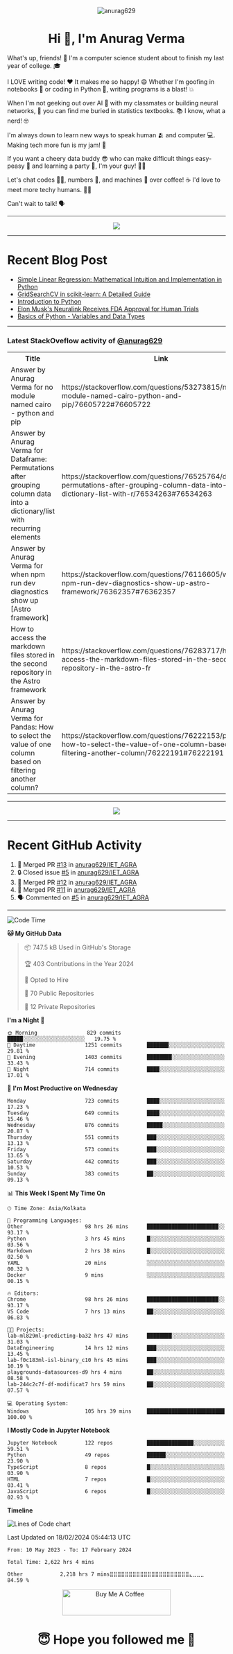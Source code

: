 

<p align="center"> <img src="https://komarev.com/ghpvc/?username=anurag629&label=Profile%20views&color=0e75b6&style=flat" alt="anurag629" /> </p>

<h1 align="center">Hi 👋, I'm Anurag Verma</h1>

What's up, friends! 👋 I'm a computer science student about to finish my last year of college. 🎓

I LOVE writing code! ❤️ It makes me so happy! 😄 Whether I'm goofing in notebooks 📓 or coding in Python 🐍, writing programs is a blast! 💥

When I'm not geeking out over AI 🤖 with my classmates or building neural networks, 🧠 you can find me buried in statistics textbooks. 📚 I know, what a nerd! 🤓

I'm always down to learn new ways to speak human 🫂 and computer 💻. Making tech more fun is my jam! 🍇

If you want a cheery data buddy 😎 who can make difficult things easy-peasy 🥝 and learning a party 🎉, I'm your guy! 🙋‍♂️

Let's chat codes 👨‍💻, numbers 🧮, and machines 🤖 over coffee! ☕ I'd love to meet more techy humans. 💁‍♂️

Can't wait to talk! 🗣️

---

<p align="center">
  <img src="https://spotify-github-profile.vercel.app/api/view.svg?uid=mwvywke3fo2gajpenodnmobfh&cover_image=true&theme=default&show_offline=false&background_color=121212&interchange=false&bar_color=53b14f&bar_color_cover=true">
</p>

---

# Recent Blog Post

<!-- BLOG-POST-LIST:START -->
- [Simple Linear Regression: Mathematical Intuition and Implementation in Python](https://codercops.tech/blog/machine-learning-algorithms/simple-linear-regression-mathematical-intuation)
- [GridSearchCV in scikit-learn: A Detailed Guide](https://codercops.tech/blog/gridsearchcv-in-scikit-learn-a-detailed-guide)
- [Introduction to Python](https://codercops.tech/blog/python-tutorial/introduction-to-python)
- [Elon Musk&#39;s Neuralink Receives FDA Approval for Human Trials](https://codercops.tech/blog/elon-musks-neuralink-receives-fda-approval-for-human-trials)
- [Basics of Python - Variables and Data Types](https://codercops.tech/blog/python-basics-of-python-variables-and-data-types)
<!-- BLOG-POST-LIST:END -->

---

### Latest StackOveflow activity of [@anurag629](https://github.com/anurag629)
<table>
  <tr><th>Title</th><th>Link</th></tr>
  <!-- STACKOVERFLOW:START --><tr><td>Answer by Anurag Verma for no module named cairo - python and pip</td><td>https://stackoverflow.com/questions/53273815/no-module-named-cairo-python-and-pip/76605722#76605722</td></tr><tr><td>Answer by Anurag Verma for Dataframe: Permutations after grouping column data into a dictionary/list with recurring elements</td><td>https://stackoverflow.com/questions/76525764/dataframe-permutations-after-grouping-column-data-into-a-dictionary-list-with-r/76534263#76534263</td></tr><tr><td>Answer by Anurag Verma for when npm run dev diagnostics show up [Astro framework]</td><td>https://stackoverflow.com/questions/76116605/when-npm-run-dev-diagnostics-show-up-astro-framework/76362357#76362357</td></tr><tr><td>How to access the markdown files stored in the second repository in the Astro framework</td><td>https://stackoverflow.com/questions/76283717/how-to-access-the-markdown-files-stored-in-the-second-repository-in-the-astro-fr</td></tr><tr><td>Answer by Anurag Verma for Pandas: How to select the value of one column based on filtering another column?</td><td>https://stackoverflow.com/questions/76222153/pandas-how-to-select-the-value-of-one-column-based-on-filtering-another-column/76222191#76222191</td></tr><!-- STACKOVERFLOW:END -->
</table>

---

<p align="center">
  <img alig src="https://github-profile-trophy.vercel.app/?username=anurag629&theme=onedark&column=-1" />
</p>

---

# Recent GitHub Activity
<!--START_SECTION:activity-->
1. 🎉 Merged PR [#13](https://github.com/anurag629/IET_AGRA/pull/13) in [anurag629/IET_AGRA](https://github.com/anurag629/IET_AGRA)
2. 🔒 Closed issue [#5](https://github.com/anurag629/IET_AGRA/issues/5) in [anurag629/IET_AGRA](https://github.com/anurag629/IET_AGRA)
3. 🎉 Merged PR [#12](https://github.com/anurag629/IET_AGRA/pull/12) in [anurag629/IET_AGRA](https://github.com/anurag629/IET_AGRA)
4. 🎉 Merged PR [#11](https://github.com/anurag629/IET_AGRA/pull/11) in [anurag629/IET_AGRA](https://github.com/anurag629/IET_AGRA)
5. 🗣 Commented on [#5](https://github.com/anurag629/IET_AGRA/issues/5#issuecomment-1854540580) in [anurag629/IET_AGRA](https://github.com/anurag629/IET_AGRA)
<!--END_SECTION:activity-->

---

<!--START_SECTION:waka-->
![Code Time](http://img.shields.io/badge/Code%20Time-2%2C627%20hrs%2011%20mins-blue)

**🐱 My GitHub Data** 

> 📦 747.5 kB Used in GitHub's Storage 
 > 
> 🏆 403 Contributions in the Year 2024
 > 
> 💼 Opted to Hire
 > 
> 📜 70 Public Repositories 
 > 
> 🔑 12 Private Repositories 
 > 
**I'm a Night 🦉** 

```text
🌞 Morning                829 commits         █████░░░░░░░░░░░░░░░░░░░░   19.75 % 
🌆 Daytime                1251 commits        ███████░░░░░░░░░░░░░░░░░░   29.81 % 
🌃 Evening                1403 commits        ████████░░░░░░░░░░░░░░░░░   33.43 % 
🌙 Night                  714 commits         ████░░░░░░░░░░░░░░░░░░░░░   17.01 % 
```
📅 **I'm Most Productive on Wednesday** 

```text
Monday                   723 commits         ████░░░░░░░░░░░░░░░░░░░░░   17.23 % 
Tuesday                  649 commits         ████░░░░░░░░░░░░░░░░░░░░░   15.46 % 
Wednesday                876 commits         █████░░░░░░░░░░░░░░░░░░░░   20.87 % 
Thursday                 551 commits         ███░░░░░░░░░░░░░░░░░░░░░░   13.13 % 
Friday                   573 commits         ███░░░░░░░░░░░░░░░░░░░░░░   13.65 % 
Saturday                 442 commits         ███░░░░░░░░░░░░░░░░░░░░░░   10.53 % 
Sunday                   383 commits         ██░░░░░░░░░░░░░░░░░░░░░░░   09.13 % 
```


📊 **This Week I Spent My Time On** 

```text
🕑︎ Time Zone: Asia/Kolkata

💬 Programming Languages: 
Other                    98 hrs 26 mins      ███████████████████████░░   93.17 % 
Python                   3 hrs 45 mins       █░░░░░░░░░░░░░░░░░░░░░░░░   03.56 % 
Markdown                 2 hrs 38 mins       █░░░░░░░░░░░░░░░░░░░░░░░░   02.50 % 
YAML                     20 mins             ░░░░░░░░░░░░░░░░░░░░░░░░░   00.32 % 
Docker                   9 mins              ░░░░░░░░░░░░░░░░░░░░░░░░░   00.15 % 

🔥 Editors: 
Chrome                   98 hrs 26 mins      ███████████████████████░░   93.17 % 
VS Code                  7 hrs 13 mins       ██░░░░░░░░░░░░░░░░░░░░░░░   06.83 % 

🐱‍💻 Projects: 
lab-ml829ml-predicting-ba32 hrs 47 mins      ████████░░░░░░░░░░░░░░░░░   31.03 % 
DataEngineering          14 hrs 12 mins      ███░░░░░░░░░░░░░░░░░░░░░░   13.45 % 
lab-f0c183ml-isl-binary_c10 hrs 45 mins      ███░░░░░░░░░░░░░░░░░░░░░░   10.19 % 
playgrounds-datasources-d9 hrs 4 mins        ██░░░░░░░░░░░░░░░░░░░░░░░   08.58 % 
lab-244c2c7f-df-modificat7 hrs 59 mins       ██░░░░░░░░░░░░░░░░░░░░░░░   07.57 % 

💻 Operating System: 
Windows                  105 hrs 39 mins     █████████████████████████   100.00 % 
```

**I Mostly Code in Jupyter Notebook** 

```text
Jupyter Notebook         122 repos           ███████████████░░░░░░░░░░   59.51 % 
Python                   49 repos            ██████░░░░░░░░░░░░░░░░░░░   23.90 % 
TypeScript               8 repos             █░░░░░░░░░░░░░░░░░░░░░░░░   03.90 % 
HTML                     7 repos             █░░░░░░░░░░░░░░░░░░░░░░░░   03.41 % 
JavaScript               6 repos             █░░░░░░░░░░░░░░░░░░░░░░░░   02.93 % 
```



**Timeline**

![Lines of Code chart](https://raw.githubusercontent.com/anurag629/anurag629/main/assets/bar_graph.png)


 Last Updated on 18/02/2024 05:44:13 UTC
<!--END_SECTION:waka-->

<!--START_SECTION:waka-simple-->

```text
From: 10 May 2023 - To: 17 February 2024

Total Time: 2,622 hrs 4 mins

Other            2,218 hrs 7 mins⣿⣿⣿⣿⣿⣿⣿⣿⣿⣿⣿⣿⣿⣿⣿⣿⣿⣿⣿⣿⣿⣄⣀⣀⣀   84.59 %
```

<!--END_SECTION:waka-simple-->

<p align="center"> 
<a href="https://www.buymeacoffee.com/anurag629" target="_blank"><img src="https://cdn.buymeacoffee.com/buttons/default-orange.png" alt="Buy Me A Coffee" height="60" width="250"></a>
</p>


<h1 align="center"> 😇 Hope you followed me 🥰  </h1>

